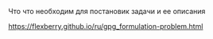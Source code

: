 Что что  необходим  для постановик   задачи  и ее  описания 

https://flexberry.github.io/ru/gpg_formulation-problem.html